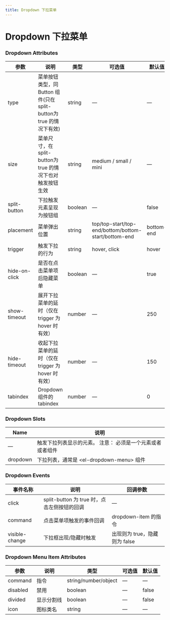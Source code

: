 ```yaml
---
title: Dropdown 下拉菜单
---
```

# Dropdown 下拉菜单 <Badge text="pass" type="success"/> <Badge text="0.0.1"/>

<ClientOnly>
  <dropdown-></dropdown->
</ClientOnly>

### Dropdown Attributes

| 参数              | 说明                                                 | 类型      | 可选值                                                      | 默认值         |
|-----------------|----------------------------------------------------|---------|----------------------------------------------------------|-------------|
| type            | 菜单按钮类型，同 Button 组件\(只在split\-button为 true 的情况下有效\) | string  | —                                                        | —           |
| size            | 菜单尺寸，在split\-button为 true 的情况下也对触发按钮生效             | string  | medium / small / mini                                    | —           |
| split\-button   | 下拉触发元素呈现为按钮组                                       | boolean | —                                                        | false       |
| placement       | 菜单弹出位置                                             | string  | top/top\-start/top\-end/bottom/bottom\-start/bottom\-end | bottom\-end |
| trigger         | 触发下拉的行为                                            | string  | hover, click                                             | hover       |
| hide\-on\-click | 是否在点击菜单项后隐藏菜单                                      | boolean | —                                                        | true        |
| show\-timeout   | 展开下拉菜单的延时（仅在 trigger 为 hover 时有效）                  | number  | —                                                        | 250         |
| hide\-timeout   | 收起下拉菜单的延时（仅在 trigger 为 hover 时有效）                  | number  | —                                                        | 150         |
| tabindex        | Dropdown 组件的 tabindex                              | number  | —                                                        | 0           |

### Dropdown Slots

| Name     | 说明                               |
|----------|----------------------------------|
| —        | 触发下拉列表显示的元素。 注意： 必须是一个元素或者或者组件   |
| dropdown | 下拉列表，通常是 <el\-dropdown\-menu> 组件 |


### Dropdown Events

| 事件名称            | 说明                               | 回调参数                 |
|-----------------|----------------------------------|----------------------|
| click           | split\-button 为 true 时，点击左侧按钮的回调 | —                    |
| command         | 点击菜单项触发的事件回调                     | dropdown\-item 的指令   |
| visible\-change | 下拉框出现/隐藏时触发                      | 出现则为 true，隐藏则为 false |

### Dropdown Menu Item Attributes

| 参数       | 说明    | 类型                   | 可选值 | 默认值   |
|----------|-------|----------------------|-----|-------|
| command  | 指令    | string/number/object | —   | —     |
| disabled | 禁用    | boolean              | —   | false |
| divided  | 显示分割线 | boolean              | —   | false |
| icon     | 图标类名  | string               | —   | —     |
